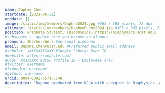 ```yaml
---
name: Daphne Chen
startdate: [2021-06-21]
enddate: []
image: /static/img/members/Daphne2024.jpg #365 x 365 pixels, 72 dpi
altimage: /static/img/members/DaphneFunny2024.jpg #365 x 365 pixels, 72 dpi
position: Graduate Student, [Biophysics](https://biophysics.ucsf.edu)
#subsequent:  update once you become an alumnus
pronouns: She/her/hers #personal pronouns
email: Daphne.Chen@ucsf.edu #Preferred public email address
#scholar: XXXXXXXXXXXX #Google Scholar User ID
#website: https://website.com/
#UCSF: XXXXXXXX #UCSF Profile ID - Employees only
#twitter: username
#linkedin: username
#github: username
orcid: 0000-0002-5571-3548
description: "Daphne graduated from UCLA with a degree in Biophysics. As an undergraduate, she studied the effects of chaotropes and kosmotropes on protein hydration layers under the guidance of [Dr. Giovanni Zocchi](https://zocchi.physics.ucla.edu). She discovered her interest in structural biology when she spent a summer working under [Dr. Kliment Verba](https://verbalab.ucsf.edu) at UCSF. As a graduate student, Daphne is characterizing anti-CRISPR proteins in collaboration with the [Fraser Lab](https://fraserlab.com/), as well as pursuing structural biology projects related to the phage-bacteria arms race. Outside of lab, Daphne enjoys birding, reading, and playing with her cat [Lilly](/pets/#Lilly). Daphne is supported by a graduate fellowship from the [UCSF Discovery Fellows Program](https://graduate.ucsf.edu/discovery-fellows-program)."
---
```

